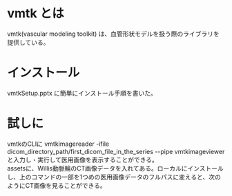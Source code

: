 # vmtk とは
vmtk(vascular modeling toolkit) は、血管形状モデルを扱う際のライブラリを提供している。

# インストール
vmtkSetup.pptx に簡単にインストール手順を書いた。

# 試しに
vmtkのCLIに
vmtkimagereader -ifile dicom_directory_path/first_dicom_file_in_the_series --pipe vmtkimageviewer <br>
と入力し・実行して医用画像を表示することができる。
<br>
assetsに、Willis動脈輪のCT画像データを入れてある。ローカルにインストールし、上のコマンドの一部を1つめの医用画像データのフルパスに変えると、次のようにCT画像を見ることができる。
